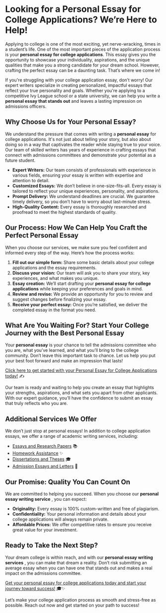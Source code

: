 # Looking for a Personal Essay for College Applications? We’re Here to Help!

Applying to college is one of the most exciting, yet nerve-wracking, times in a student’s life. One of the most important pieces of the application process is your **personal essay for college applications**. This essay gives you the opportunity to showcase your individuality, aspirations, and the unique qualities that make you a strong candidate for your dream school. However, crafting the perfect essay can be a daunting task. That’s where we come in!

If you're struggling with your college application essay, don’t worry! Our expert writers specialize in creating personalized, impactful essays that reflect your true personality and goals. Whether you're applying to a competitive Ivy League school or a state university, we can help you write a **personal essay that stands out** and leaves a lasting impression on admissions officers.

## Why Choose Us for Your Personal Essay?

We understand the pressure that comes with writing a **personal essay** for college applications. It's not just about telling your story, but also about doing so in a way that captivates the reader while staying true to your voice. Our team of skilled writers has years of experience in crafting essays that connect with admissions committees and demonstrate your potential as a future student.

- **Expert Writers:** Our team consists of professionals with experience in various fields, ensuring your essay is written with expertise and attention to detail.
- **Customized Essays:** We don’t believe in one-size-fits-all. Every essay is tailored to reflect your unique experiences, personality, and aspirations.
- **Prompt Delivery:** We understand deadlines are crucial. We guarantee timely delivery, so you don’t have to worry about last-minute stress.
- **High-Quality Content:** Every essay is thoroughly researched and proofread to meet the highest standards of quality.

## Our Process: How We Can Help You Craft the Perfect Personal Essay

When you choose our services, we make sure you feel confident and informed every step of the way. Here’s how the process works:

1. **Fill out our simple form:** Share some basic details about your college applications and the essay requirements.
2. **Discuss your vision:** Our team will ask you to share your story, key experiences, and what makes you unique.
3. **Essay creation:** We’ll start drafting your **personal essay for college applications** while keeping your preferences and goals in mind.
4. **Review and revise:** We provide an opportunity for you to review and suggest changes before finalizing your essay.
5. **Receive your perfect essay:** Once you’re satisfied, we deliver the completed essay in the format you need.

## What Are You Waiting For? Start Your College Journey with the Best Personal Essay

Your **personal essay** is your chance to tell the admissions committee who you are, what you’ve learned, and what you’ll bring to the college community. Don’t leave this important task to chance. Let us help you put your best foot forward and make an impression that lasts!

[Click here to get started with your Personal Essay for College Applications today!](https://tinyurl.com/topessay?keyword=personal+essay+for+college+applications) ✍️

Our team is ready and waiting to help you create an essay that highlights your strengths, aspirations, and what sets you apart from other applicants. With our expert guidance, you’ll have the confidence to submit an essay that truly reflects who you are.

## Additional Services We Offer

We don’t just stop at personal essays! In addition to college application essays, we offer a range of academic writing services, including:

- [Essays and Research Papers](https://tinyurl.com/topessay?keyword=personal+essay+for+college+applications) 📚
- [Homework Assistance](https://tinyurl.com/topessay?keyword=personal+essay+for+college+applications) ✨
- [Dissertations and Theses](https://tinyurl.com/topessay?keyword=personal+essay+for+college+applications) 🎓
- [Admission Essays and Letters](https://tinyurl.com/topessay?keyword=personal+essay+for+college+applications) 📜

## Our Promise: Quality You Can Count On

We are committed to helping you succeed. When you choose our **personal essay writing service** , you can expect:

- **Originality:** Every essay is 100% custom-written and free of plagiarism.
- **Confidentiality:** Your personal information and details about your college applications will always remain private.
- **Affordable Prices:** We offer competitive rates to ensure you receive great value for your investment.

## Ready to Take the Next Step?

Your dream college is within reach, and with our **personal essay writing services** , you can make that dream a reality. Don’t risk submitting an average essay when you can have one that stands out and makes a real impact on the admissions committee.

[Get your personal essay for college applications today and start your journey toward success!](https://tinyurl.com/topessay?keyword=personal+essay+for+college+applications) 🎓✨

Let’s make your college application process as smooth and stress-free as possible. Reach out now and get started on your path to success!
